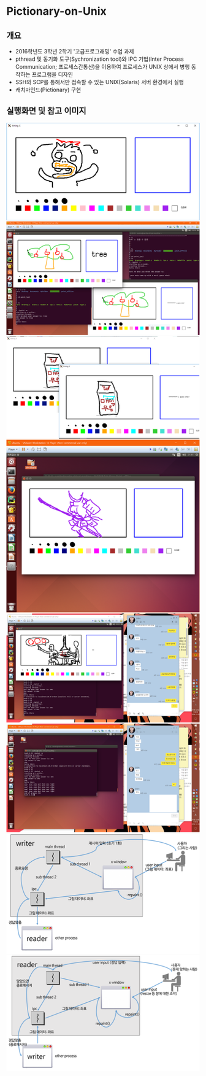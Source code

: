 # Pictionary-on-Unix

## 개요
- 2016학년도 3학년 2학기 '고급프로그래밍' 수업 과제
- pthread 및 동기화 도구(Sychronization tool)와 IPC 기법(Inter Process Communication; 프로세스간통신)을 이용하여 프로세스가 UNIX 상에서 병행 동작하는 프로그램을 디자인
- SSH와 SCP를 통해서만 접속할 수 있는 UNIX(Solaris) 서버 환경에서 실행
- 캐치마인드(Pictionary) 구현

## 실행화면 및 참고 이미지
![1](./docs/1.png)
![2](./docs/2.png)
![3](./docs/3.png)
![4](./docs/4.png)
![5](./docs/5.png)
![6](./docs/6.png)
![5](./docs/7.png)
![6](./docs/8.png)
